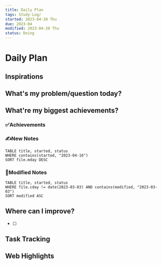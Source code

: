 ```yaml
---
title: Daily Plan
tags: Study-Log/
started: 2023-04-20 Thu
due: 2023-04
modified: 2023-04-20 Thu
status: Doing
---
```

# Daily Plan
## Inspirations

## What's my problem/question today?

## What're my biggest achievements?
### ✅Achievements

### ✍️New Notes

```dataview
TABLE title, started, status
WHERE contains(started, "2023-04-16")
SORT file.mday DESC
```

### 📝Modified Notes

```dataview
TABLE title, started, status
WHERE file.cday != date(2023-03-03) AND contains(modified, "2023-03-03")
SORT modified ASC
```


## Where can I improve?
- [ ] 
## Task Tracking
## Web Highlights
